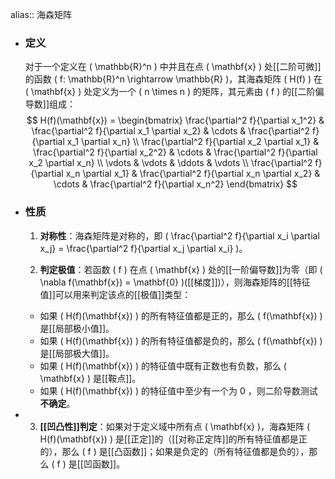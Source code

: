 alias:: 海森矩阵

- ### 定义
  对于一个定义在 \( \mathbb{R}^n \) 中并且在点 \( \mathbf{x} \) 处[[二阶可微]]的函数 \( f: \mathbb{R}^n \rightarrow \mathbb{R} \)，其海森矩阵 \( H(f) \) 在 \( \mathbf{x} \) 处定义为一个 \( n \times n \) 的矩阵，其元素由 \( f \) 的[[二阶偏导数]]组成：
  $$ H(f)(\mathbf{x}) = \begin{bmatrix}
  \frac{\partial^2 f}{\partial x_1^2} & \frac{\partial^2 f}{\partial x_1 \partial x_2} & \cdots & \frac{\partial^2 f}{\partial x_1 \partial x_n} \\
  \frac{\partial^2 f}{\partial x_2 \partial x_1} & \frac{\partial^2 f}{\partial x_2^2} & \cdots & \frac{\partial^2 f}{\partial x_2 \partial x_n} \\
  \vdots & \vdots & \ddots & \vdots \\
  \frac{\partial^2 f}{\partial x_n \partial x_1} & \frac{\partial^2 f}{\partial x_n \partial x_2} & \cdots & \frac{\partial^2 f}{\partial x_n^2}
  \end{bmatrix} $$
- ### 性质
  
  1. **对称性**：海森矩阵是对称的，即 \( \frac{\partial^2 f}{\partial x_i \partial x_j} = \frac{\partial^2 f}{\partial x_j \partial x_i} \)。
  
  2. **判定极值**：若函数 \( f \) 在点 \( \mathbf{x} \) 处的[[一阶偏导数]]为零（即 \( \nabla f(\mathbf{x}) = \mathbf{0} \)([[梯度]])），则海森矩阵的[[特征值]]可以用来判定该点的[[极值]]类型：
	- 如果 \( H(f)(\mathbf{x}) \) 的所有特征值都是正的，那么 \( f(\mathbf{x}) \) 是[[局部极小值]]。
	- 如果 \( H(f)(\mathbf{x}) \) 的所有特征值都是负的，那么 \( f(\mathbf{x}) \) 是[[局部极大值]]。
	- 如果 \( H(f)(\mathbf{x}) \) 的特征值中既有正数也有负数，那么 \( \mathbf{x} \) 是[[鞍点]]。
	- 如果 \( H(f)(\mathbf{x}) \) 的特征值中至少有一个为 $0$ ，则二阶导数测试**不确定**。
- 3. **[[凹凸性]]判定**：如果对于定义域中所有点 \( \mathbf{x} \)，海森矩阵 \( H(f)(\mathbf{x}) \) 是[[正定]]的（[[对称正定阵]]的所有特征值都是正的），那么 \( f \) 是[[凸函数]]；如果是负定的（所有特征值都是负的），那么 \( f \) 是[[凹函数]]。